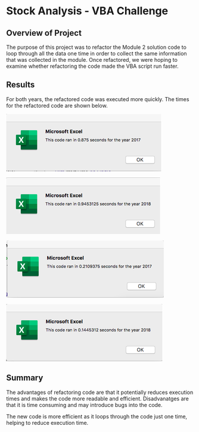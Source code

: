 # Stock Analysis - VBA Challenge

## Overview of Project
The purpose of this project was to refactor the Module 2 solution code to loop through all the data one time in order to collect the same information that was collected in the module.  Once refactored, we were hoping to examine whether refactoring the code made the VBA script run faster.  

## Results

For both years, the refactored code was executed more quickly.  The times for the refactored code are shown below.

![png](resources/original_2017.png)

![png](resources/original_2018.png)

![png](resources/VBA_Challenge_2017.png)

![png](resources/VBA_Challenge_2018.png)

## Summary

The advantages of refactoring code are that it potentially reduces execution times and makes the code more readable and efficient.  Disadvanatges are that it is time consuming and may introduce bugs into the code. 

The new code is more efficient as it loops through the code just one time, helping to reduce execution time. 

